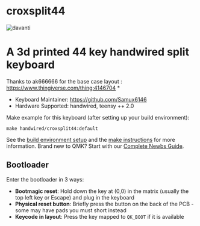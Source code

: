 # croxsplit44

![davanti](https://user-images.githubusercontent.com/41386727/131268038-801cb316-7bb1-486d-8432-be5412ddc31b.jpg)

# A 3d printed 44 key handwired split keyboard
Thanks to ak666666 for the base case layout : https://www.thingiverse.com/thing:4146704
*
* Keyboard Maintainer: https://github.com/Samux6146
* Hardware Supported: handwired, teensy ++ 2.0

Make example for this keyboard (after setting up your build environment):

    make handwired/croxsplit44:default

See the [build environment setup](https://docs.qmk.fm/#/getting_started_build_tools) and the [make instructions](https://docs.qmk.fm/#/getting_started_make_guide) for more information. Brand new to QMK? Start with our [Complete Newbs Guide](https://docs.qmk.fm/#/newbs).

## Bootloader

Enter the bootloader in 3 ways:

* **Bootmagic reset**: Hold down the key at (0,0) in the matrix (usually the top left key or Escape) and plug in the keyboard
* **Physical reset button**: Briefly press the button on the back of the PCB - some may have pads you must short instead
* **Keycode in layout**: Press the key mapped to `QK_BOOT` if it is available
